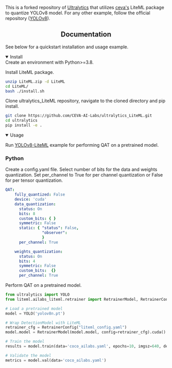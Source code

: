 This is a forked repository of [Ultralytics](https://ultralytics.com) that utilizes [ceva's](https://www.ceva-ip.com) LiteML package to quantize YOLOv8 model. For any other example, follow the official repository ([YOLOv8](https://github.com/ultralytics/ultralytics)).

## <div align="center">Documentation</div>

See below for a quickstart installation and usage example.

<details open>
<summary>Install</summary>
Create an environment with Python>=3.8.
  
Install LiteML package.
  
```bash
unzip LiteML.zip -d LiteML
cd LiteML/
bash ./install.sh
```

Clone ultralytics_LiteML repository, navigate to the cloned directory and pip install.

```bash
git clone https://github.com/CEVA-AI-Labs/ultralytics_LiteML.git
cd ultralytics
pip install -e .
```

</details>

<details open>
<summary>Usage</summary>
  
Run [YOLOv8-LiteML](https://github.com/CEVA-AI-Labs/ultralytics_LiteML/tree/main/examples/YOLOv8-LiteML) example for performing QAT on a pretrained model.

### Python
Create a config.yaml file. Select number of bits for the data and weights quantization. Set per_channel to True for per channel quantization or False for per tensor quantization.
```yaml
QAT:
    fully_quantized: False
    device: 'cuda'
    data_quantization:
      status: On
      bits: 8
      custom_bits: { }
      symmetric: False
      static: { "status": False,
                "observer":
                }
      per_channel: True

    weights_quantization:
      status: On
      bits: 4
      symmetric: False
      custom_bits:  {}
      per_channel: True
```

Perform QAT on a pretrained model.

```python
from ultralytics import YOLO
from liteml.ailabs_liteml.retrainer import RetrainerModel, RetrainerConfig

# Load a pretrained model
model = YOLO('yolov8n.pt')

# Wrap DetectionModel with LiteML
retrainer_cfg = RetrainerConfig("liteml_config.yaml")
model.model = RetrainerModel(model.model, config=retrainer_cfg).cuda()

# Train the model
results = model.train(data='coco_ailabs.yaml', epochs=10, imgsz=640, device=0)

# Validate the model
metrics = model.val(data='coco_ailabs.yaml')
```

</details>

